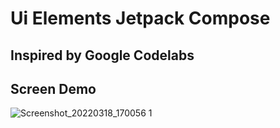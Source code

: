 # Ui Elements Jetpack Compose

## Inspired by Google Codelabs

## Screen Demo
![Screenshot_20220318_170056 1](https://user-images.githubusercontent.com/45378000/159083100-c901d2aa-c6af-413b-8556-c8b3ef55f93d.png)
